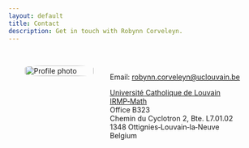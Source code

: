 ```yaml
---
layout: default
title: Contact
description: Get in touch with Robynn Corveleyn.
---
```


<main style="max-width:800px; margin:auto; padding:2rem; display:flex; gap:2rem; align-items:flex-start;">
  <div style="flex:1;">
    <img src="{{ '/assets/images/contact-photo.jpg' | relative_url }}" alt="Profile photo" style="width:100%; max-width:250px; height:auto; object-fit:cover; border-radius:25%;">
  </div>
  <div style="flex:2;">
    <p>Email: <a href="mailto:robynn.corveleyn@uclouvain.be">robynn.corveleyn@uclouvain.be</a></p>
    <p>
      <a href="https://www.uclouvain.be/fr" target="_blank" rel="noopener">Université Catholique de Louvain</a><br>
      <a href="https://www.uclouvain.be/fr/instituts-recherche/irmp" target="_blank" rel="noopener">IRMP‑Math</a><br>
      Office B323<br>
      Chemin du Cyclotron 2, Bte. L7.01.02<br>
      1348 Ottignies‑Louvain‑la‑Neuve<br>
      Belgium
    </p>
  </div>
</main>
